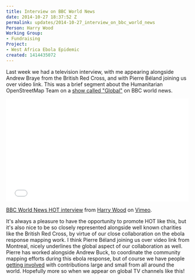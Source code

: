 ```yaml
---
title: Interview on BBC World News
date: 2014-10-27 18:37:52 Z
permalink: updates/2014-10-27_interview_on_bbc_world_news
Person: Harry Wood
Working Group:
- Fundraising
Project:
- West Africa Ebola Epidemic
created: 1414435072
---
```


Last week we had a television interview, with me appearing alongside Andrew Braye from the British Red Cross, and with Pierre Béland joining us over video link. This was a brief segment about the Humanitarian OpenStreetMap Team on a <a href="http://www.bbc.co.uk/programmes/n3csxd44">show called "Global"</a> on BBC world news.

<iframe src="//player.vimeo.com/video/110162511?title=0&amp;byline=0&amp;portrait=0" style="width:500px;height:281px" frameborder="0" webkitallowfullscreen mozallowfullscreen allowfullscreen></iframe> <p><a href="http://vimeo.com/110162511">BBC World News HOT interview</a> from <a href="http://vimeo.com/user1655591">Harry Wood</a> on <a href="https://vimeo.com">Vimeo</a>.</p>

It's always a pleasure to have the opportunity to promote HOT like this, but it's also nice to be so closely represented alongside well known charities like the British Red Cross, by virtue of our close collaboration on the ebola response mapping work. I think Pierre Béland joining us over video link from Montreal, nicely underlines the global aspect of our collaboration as well. Pierre has worked alongside Andrew Buck, to coordinate the community mapping efforts during this ebola response, but of course we have people <a href="http://hot.openstreetmap.org/get-involved">getting involved</a> with contributions large and small from all around the world. Hopefully more so when we appear on global TV channels like this!

